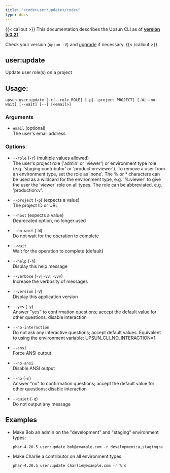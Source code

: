 ```yaml
---
title: "<code>user:update</code>"
type: docs
---
```


{{< callout >}}
  This documentation describes the Upsun CLI as of **[version 5.0.21](https://github.com/platformsh/cli/releases/tag/5.0.21)**.
  
  Check your version (`upsun -V`) and [upgrade](/cli/#upgrade-the-cli) if necessary.
{{< /callout >}}

user:update
-----------
Update user role(s) on a project

## Usage:

```
upsun user:update [-r|--role ROLE] [-p|--project PROJECT] [-W|--no-wait] [--wait] [--] [<email>]
```

### Arguments

* `email` (optional)  
  The user's email address

### Options

* `--role` (`-r`) (multiple values allowed)  
  The user's project role ('admin' or 'viewer') or environment type role (e.g. 'staging:contributor' or 'production:viewer').
To remove a user from an environment type, set the role as 'none'.
The % or * characters can be used as a wildcard for the environment type, e.g. '%:viewer' to give the user the 'viewer' role on all types.
The role can be abbreviated, e.g. 'production:v'.

* `--project` (`-p`) (expects a value)  
  The project ID or URL

* `--host` (expects a value)  
  Deprecated option, no longer used

* `--no-wait` (`-W`)  
  Do not wait for the operation to complete

* `--wait`  
  Wait for the operation to complete (default)

* `--help` (`-h`)  
  Display this help message

* `--verbose` (`-v|-vv|-vvv`)  
  Increase the verbosity of messages

* `--version` (`-V`)  
  Display this application version

* `--yes` (`-y`)  
  Answer "yes" to confirmation questions; accept the default value for other questions; disable interaction

* `--no-interaction`  
  Do not ask any interactive questions; accept default values. Equivalent to using the environment variable: UPSUN_CLI_NO_INTERACTION=1

* `--ansi`  
  Force ANSI output

* `--no-ansi`  
  Disable ANSI output

* `--no` (`-n`)  
  Answer "no" to confirmation questions; accept the default value for other questions; disable interaction

* `--quiet` (`-q`)  
  Do not output any message

## Examples

* Make Bob an admin on the "development" and "staging" environment types:  
  ```
  phar-4.20.5 user:update bob@example.com -r development:a,staging:a
  ```

* Make Charlie a contributor on all environment types:  
  ```
  phar-4.20.5 user:update charlie@example.com -r %:c
  ```


